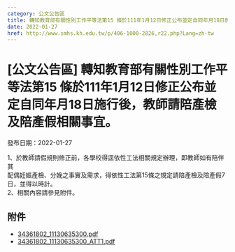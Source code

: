 ```yaml
---
category: 公文公告區
title: 轉知教育部有關性別工作平等法第15 條於111年1月12日修正公布並定自同年月18日施行後，教師請陪產檢及陪產假相關事宜。
date: 2022-01-27
href: http://www.smhs.kh.edu.tw/p/406-1000-2826,r22.php?Lang=zh-tw
---
```


# [公文公告區] 轉知教育部有關性別工作平等法第15 條於111年1月12日修正公布並定自同年月18日施行後，教師請陪產檢及陪產假相關事宜。

發布日期：2022-01-27

1、於教師請假規則修正前，各學校得逕依性工法相關規定辦理，即教師如有陪伴其  
配偶妊娠產檢、分娩之事實及需求，得依性工法第15條之規定請陪產檢及陪產假7日，並得以時計。  
2、相關內容請參見附件。

## 附件

- [34361802_11130635300.pdf](https://www.smhs.kh.edu.tw/var/file/0/1000/attach/13/pta_2524_3536015_73933.pdf)
- [34361802_11130635300_ATT1.pdf](https://www.smhs.kh.edu.tw/var/file/0/1000/attach/13/pta_2525_9121917_73933.pdf)
